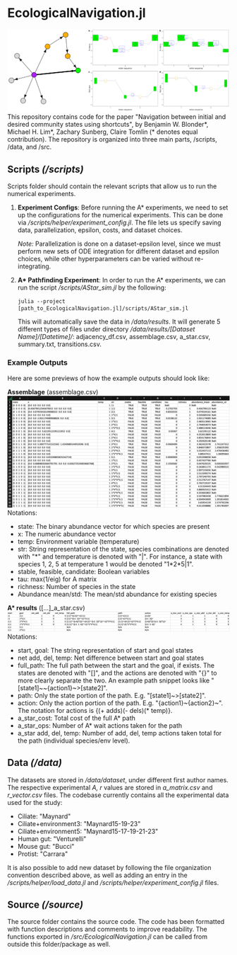 # EcologicalNavigation.jl
![Ecological Navigation](scripts/fig/overview-econav.jpg)
This repository contains code for the paper "Navigation between initial and desired community states using shortcuts", by Benjamin W. Blonder*, Michael H. Lim*, Zachary Sunberg, Claire Tomlin (* denotes equal contribution).
The repository is organized into three main parts, /scripts, /data, and /src.

## Scripts _(/scripts)_
Scripts folder should contain the relevant scripts that allow us to run the numerical experiments.
1. **Experiment Configs**: Before running the A* experiments, we need to set up the configurations for the numerical experiments. This can be done via _/scripts/helper/experiment_config.jl_. The file lets us specify saving data, parallelization, epsilon, costs, and dataset choices. 

    _Note:_ Parallelization is done on a dataset-epsilon level, since we must perform new sets of ODE integration for different dataset and epsilon choices, while other hyperparameters can be varied without re-integrating.

2. __A* Pathfinding Experiment__: In order to run the A* experiments, we can run the script _/scripts/AStar_sim.jl_ by the following:

       julia --project [path_to_EcologicalNavigation.jl]/scripts/AStar_sim.jl

    This will automatically save the data in _/data/results_. It will generate 5 different types of files under directory _/data/results/[Dataset Name]/[Datetime]/_: adjacency_df.csv, assemblage.csv, a_star.csv, summary.txt, transitions.csv.

### Example Outputs
Here are some previews of how the example outputs should look like:

**Assemblage** (assemblage.csv)
![Assemblage](scripts/fig/assemblage.png)
Notations:
- state: The binary abundance vector for which species are present
- x: The numeric abundance vector
- temp: Environment variable (temperature)
- str: String representation of the state, species combinations are denoted with "\*" and temperature is denoted with "|". For instance, a state with species 1, 2, 5 at temperature 1 would be denoted "1\*2\*5|1".
- stable, feasible, candidate: Boolean variables
- tau: max(1/eig) for A matrix
- richness: Number of species in the state
- Abundance mean/std: The mean/std abundance for existing species

**A\* results** (\[...\]\_a\_star.csv)
![A Star Results](scripts/fig/a_star.png)
Notations:
- start, goal: The string representation of start and goal states
- net add, del, temp: Net difference between start and goal states
- full_path: The full path between the start and the goal, if exists. The states are denoted with "[]", and the actions are denoted with "{}" to more clearly separate the two. An example path snippet looks like "\[state1\]\~\~{action1}\~>\[state2\]".
- path: Only the state portion of the path. E.g. "\[state1\]\~>\[state2\]".
- action: Only the action portion of the path. E.g. "{action1}\~{action2}\~". The notation for actions is {(+ adds)(- dels)(* temp)}.
- a_star_cost: Total cost of the full A\* path
- a_star_ops: Number of A\* wait actions taken for the path
- a_star add, del, temp: Number of add, del, temp actions taken total for the path (individual species/env level).


## Data _(/data)_

The datasets are stored in _/data/dataset_, under different first author names. The respective experimental _A, r_ values are stored in *a_matrix.csv* and *r_vector.csv* files. The codebase currently contains all the experimental data used for the study: 

- Ciliate: "Maynard"
- Ciliate+environment3: "Maynard15-19-23"
- Ciliate+environment5: "Maynard15-17-19-21-23"
- Human gut: "Venturelli"
- Mouse gut: "Bucci"
- Protist: "Carrara"

It is also possible to add new dataset by following the file organization convention described above, as well as adding an entry in the _/scripts/helper/load_data.jl_ and _/scripts/helper/experiment_config.jl_ files.

## Source _(/source)_

The source folder contains the source code. The code has been formatted with function descriptions and comments to improve readability. The functions exported in _/src/EcologicalNavigation.jl_ can be called from outside this folder/package as well.
